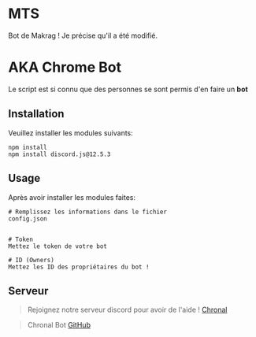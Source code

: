 # MTS
Bot de Makrag !
Je précise qu'il a été modifié.

# **AKA Chrome Bot**

Le script est si connu que des personnes se sont permis d'en faire un **bot**

## Installation

Veuillez installer les modules suivants:

```
npm install 
npm install discord.js@12.5.3
```

## Usage

Après avoir installer les modules faites:

```Node .
# Remplissez les informations dans le fichier
config.json


# Token
Mettez le token de votre bot

# ID (Owners)
Mettez les ID des propriétaires du bot !
```
## Serveur

> Rejoignez notre serveur discord pour avoir de l'aide !
[Chronal](https://discord.gg/DhHNhND3WP)

> Chronal Bot 
[GitHub](https://github.com/ChronalBot/Chronal)
